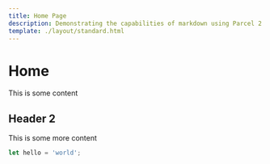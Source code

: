 ```yaml
---
title: Home Page
description: Demonstrating the capabilities of markdown using Parcel 2
template: ./layout/standard.html
---
```


# Home

This is some content

## Header 2

This is some more content

```js
let hello = 'world';
```
